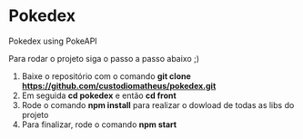 # Pokedex
Pokedex using PokeAPI

Para rodar o projeto siga o passo a passo abaixo ;)

1. Baixe o repositório com o comando **git clone https://github.com/custodiomatheus/pokedex.git**
2. Em seguida **cd pokedex** e então **cd front**
3. Rode o comando **npm install** para realizar o dowload de todas as libs do projeto
4. Para finalizar, rode o comando **npm start**
